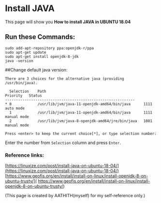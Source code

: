 # Install JAVA
This page will show you **How to install JAVA in UBUNTU 18.04**
## Run these Commands:
```
sudo add-apt-repository ppa:openjdk-r/ppa
sudo apt-get update
sudo apt-get install openjdk-8-jdk
java -version
```
##Change default java version:
```sudo update-alternatives --config java
There are 3 choices for the alternative java (providing /usr/bin/java).

  Selection    Path                                            Priority   Status
------------------------------------------------------------
* 0            /usr/lib/jvm/java-11-openjdk-amd64/bin/java      1111      auto mode
  1            /usr/lib/jvm/java-11-openjdk-amd64/bin/java      1111      manual mode
  2            /usr/lib/jvm/java-8-openjdk-amd64/jre/bin/java   1081      manual mode

Press <enter> to keep the current choice[*], or type selection number:
```
Enter the number from `Selection` column and press `Enter`.

### Reference links:
[https://linuxize.com/post/install-java-on-ubuntu-18-04/](https://linuxize.com/post/install-java-on-ubuntu-18-04/)
[https://www.geofis.org/en/install/install-on-linux/install-openjdk-8-on-ubuntu-trusty/](
https://www.geofis.org/en/install/install-on-linux/install-openjdk-8-on-ubuntu-trusty/)

(This page is created by AATHITH(myself) for my self-reference only.)

